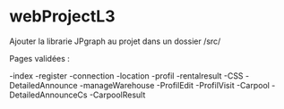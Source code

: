 # webProjectL3

Ajouter la librarie JPgraph au projet dans un dossier /src/

Pages validées :

-index
-register
-connection
-location
-profil 
-rentalresult
-CSS
-DetailedAnnounce
-manageWarehouse
-ProfilEdit
-ProfilVisit
-Carpool
-DetailedAnnounceCs
-CarpoolResult
